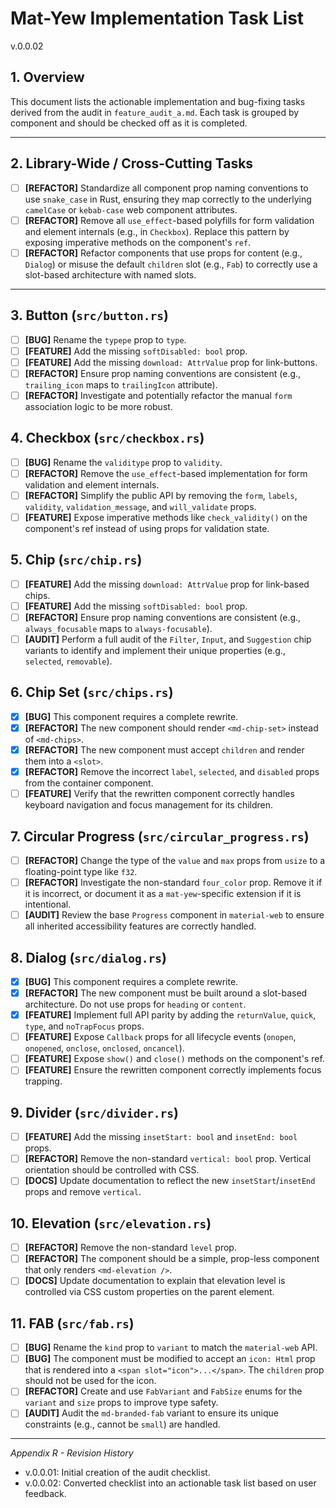 # Mat-Yew Implementation Task List
v.0.0.02

## 1. Overview

This document lists the actionable implementation and bug-fixing tasks derived from the audit in `feature_audit_a.md`. Each task is grouped by component and should be checked off as it is completed.

---

## 2. Library-Wide / Cross-Cutting Tasks

- [ ] **[REFACTOR]** Standardize all component prop naming conventions to use `snake_case` in Rust, ensuring they map correctly to the underlying `camelCase` or `kebab-case` web component attributes.
- [ ] **[REFACTOR]** Remove all `use_effect`-based polyfills for form validation and element internals (e.g., in `Checkbox`). Replace this pattern by exposing imperative methods on the component's `ref`.
- [ ] **[REFACTOR]** Refactor components that use props for content (e.g., `Dialog`) or misuse the default `children` slot (e.g., `Fab`) to correctly use a slot-based architecture with named slots.

---

## 3. Button (`src/button.rs`)
- [ ] **[BUG]** Rename the `typepe` prop to `type`.
- [ ] **[FEATURE]** Add the missing `softDisabled: bool` prop.
- [ ] **[FEATURE]** Add the missing `download: AttrValue` prop for link-buttons.
- [ ] **[REFACTOR]** Ensure prop naming conventions are consistent (e.g., `trailing_icon` maps to `trailingIcon` attribute).
- [ ] **[REFACTOR]** Investigate and potentially refactor the manual `form` association logic to be more robust.

## 4. Checkbox (`src/checkbox.rs`)
- [ ] **[BUG]** Rename the `validitype` prop to `validity`.
- [ ] **[REFACTOR]** Remove the `use_effect`-based implementation for form validation and element internals.
- [ ] **[REFACTOR]** Simplify the public API by removing the `form`, `labels`, `validity`, `validation_message`, and `will_validate` props.
- [ ] **[FEATURE]** Expose imperative methods like `check_validity()` on the component's ref instead of using props for validation state.

## 5. Chip (`src/chip.rs`)
- [ ] **[FEATURE]** Add the missing `download: AttrValue` prop for link-based chips.
- [ ] **[FEATURE]** Add the missing `softDisabled: bool` prop.
- [ ] **[REFACTOR]** Ensure prop naming conventions are consistent (e.g., `always_focusable` maps to `always-focusable`).
- [ ] **[AUDIT]** Perform a full audit of the `Filter`, `Input`, and `Suggestion` chip variants to identify and implement their unique properties (e.g., `selected`, `removable`).

## 6. Chip Set (`src/chips.rs`)
- [x] **[BUG]** This component requires a complete rewrite.
- [x] **[REFACTOR]** The new component should render `<md-chip-set>` instead of `<md-chips>`.
- [x] **[REFACTOR]** The new component must accept `children` and render them into a `<slot>`.
- [x] **[REFACTOR]** Remove the incorrect `label`, `selected`, and `disabled` props from the container component.
- [ ] **[FEATURE]** Verify that the rewritten component correctly handles keyboard navigation and focus management for its children.

## 7. Circular Progress (`src/circular_progress.rs`)
- [ ] **[REFACTOR]** Change the type of the `value` and `max` props from `usize` to a floating-point type like `f32`.
- [ ] **[REFACTOR]** Investigate the non-standard `four_color` prop. Remove it if it is incorrect, or document it as a `mat-yew`-specific extension if it is intentional.
- [ ] **[AUDIT]** Review the base `Progress` component in `material-web` to ensure all inherited accessibility features are correctly handled.

## 8. Dialog (`src/dialog.rs`)
- [x] **[BUG]** This component requires a complete rewrite.
- [x] **[REFACTOR]** The new component must be built around a slot-based architecture. Do not use props for `heading` or `content`.
- [x] **[FEATURE]** Implement full API parity by adding the `returnValue`, `quick`, `type`, and `noTrapFocus` props.
- [ ] **[FEATURE]** Expose `Callback` props for all lifecycle events (`onopen`, `onopened`, `onclose`, `onclosed`, `oncancel`).
- [ ] **[FEATURE]** Expose `show()` and `close()` methods on the component's ref.
- [ ] **[FEATURE]** Ensure the rewritten component correctly implements focus trapping.

## 9. Divider (`src/divider.rs`)
- [ ] **[FEATURE]** Add the missing `insetStart: bool` and `insetEnd: bool` props.
- [ ] **[REFACTOR]** Remove the non-standard `vertical: bool` prop. Vertical orientation should be controlled with CSS.
- [ ] **[DOCS]** Update documentation to reflect the new `insetStart`/`insetEnd` props and remove `vertical`.

## 10. Elevation (`src/elevation.rs`)
- [ ] **[REFACTOR]** Remove the non-standard `level` prop.
- [ ] **[REFACTOR]** The component should be a simple, prop-less component that only renders `<md-elevation />`.
- [ ] **[DOCS]** Update documentation to explain that elevation level is controlled via CSS custom properties on the parent element.

## 11. FAB (`src/fab.rs`)
- [ ] **[BUG]** Rename the `kind` prop to `variant` to match the `material-web` API.
- [ ] **[BUG]** The component must be modified to accept an `icon: Html` prop that is rendered into a `<span slot="icon">...</span>`. The `children` prop should not be used for the icon.
- [ ] **[REFACTOR]** Create and use `FabVariant` and `FabSize` enums for the `variant` and `size` props to improve type safety.
- [ ] **[AUDIT]** Audit the `md-branded-fab` variant to ensure its unique constraints (e.g., cannot be `small`) are handled.

---
*Appendix R - Revision History*
- v.0.0.01: Initial creation of the audit checklist.
- v.0.0.02: Converted checklist into an actionable task list based on user feedback.